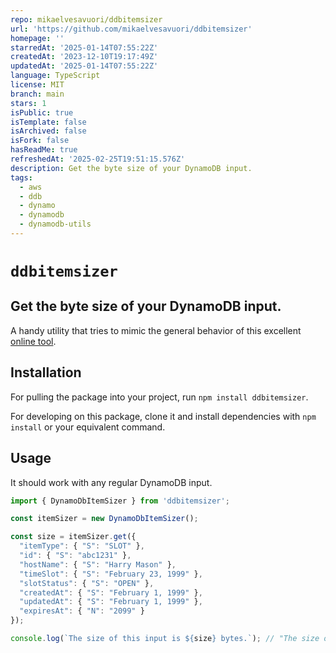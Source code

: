```yaml
---
repo: mikaelvesavuori/ddbitemsizer
url: 'https://github.com/mikaelvesavuori/ddbitemsizer'
homepage: ''
starredAt: '2025-01-14T07:55:22Z'
createdAt: '2023-12-10T19:17:49Z'
updatedAt: '2025-01-14T07:55:22Z'
language: TypeScript
license: MIT
branch: main
stars: 1
isPublic: true
isTemplate: false
isArchived: false
isFork: false
hasReadMe: true
refreshedAt: '2025-02-25T19:51:15.576Z'
description: Get the byte size of your DynamoDB input.
tags:
  - aws
  - ddb
  - dynamo
  - dynamodb
  - dynamodb-utils
---
```


# `ddbitemsizer`

## Get the byte size of your DynamoDB input.

A handy utility that tries to mimic the general behavior of this excellent [online tool](https://zaccharles.github.io/dynamodb-calculator/).

## Installation

For pulling the package into your project, run `npm install ddbitemsizer`.

For developing on this package, clone it and install dependencies with `npm install` or your equivalent command.

## Usage

It should work with any regular DynamoDB input.

```ts
import { DynamoDbItemSizer } from 'ddbitemsizer';

const itemSizer = new DynamoDbItemSizer();

const size = itemSizer.get({
  "itemType": { "S": "SLOT" },
  "id": { "S": "abc1231" },
  "hostName": { "S": "Harry Mason" },
  "timeSlot": { "S": "February 23, 1999" },
  "slotStatus": { "S": "OPEN" },
  "createdAt": { "S": "February 1, 1999" },
  "updatedAt": { "S": "February 1, 1999" },
  "expiresAt": { "N": "2099" }
});

console.log(`The size of this input is ${size} bytes.`); // "The size of this input is 141 bytes."
```
